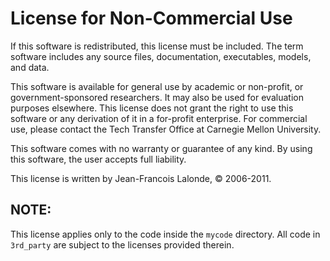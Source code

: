 License for Non-Commercial Use
==============================

If this software is redistributed, this license must be included. The
term software includes any source files, documentation, executables,
models, and data.

This software is available for general use by academic or non-profit,
or government-sponsored researchers. It may also be used for
evaluation purposes elsewhere. This license does not grant the right
to use this software or any derivation of it in a for-profit
enterprise. For commercial use, please contact the Tech Transfer
Office at Carnegie Mellon University.

This software comes with no warranty or guarantee of any kind. By
using this software, the user accepts full liability.

This license is written by Jean-Francois Lalonde, &copy; 2006-2011.

NOTE:
-----

This license applies only to the code inside the `mycode`
directory. All code in `3rd_party` are subject to the licenses provided
therein.
